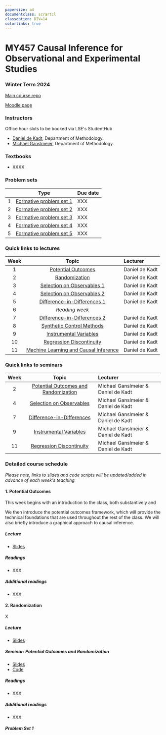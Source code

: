 ```yaml
---
papersize: a4
documentclass: scrartcl
classoption: DIV=14
colorlinks: true
---
```

  
<!-- ![LSE](images/lse-logo.jpg) -->
# MY457 Causal Inference for Observational and Experimental Studies
  
### Winter Term 2024
  
[Main course repo](https://github.com/LSE-MY457/lse-my457.github.io)

[Moodle page](https://moodle.lse.ac.uk/course/view.php?id=1111)

### Instructors

Office hour slots to be booked via LSE's StudentHub

* [Daniel de Kadt](mailto:d.n.de-kadt@lse.ac.uk), Department of Methodology.
* [Michael Ganslmeier](mailto:m.g.ganslmeier@lse.ac.uk), Department of Methodology.  

### Textbooks

* XXXX

### Problem sets

|  |  Type |  Due date  |
|:--:|:-------:|:------|
| 1 | [Formative problem set 1](#problem-set-1) | XXX |
| 2 | [Formative problem set 2](#problem-set-2) | XXX |
| 3 | [Formative problem set 3](#problem-set-3) | XXX |
| 4 | [Formative problem set 4](#problem-set-4) | XXX |
| 5 | [Formative problem set 5](#problem-set-5) | XXX |

### Quick links to lectures

| Week |  Topic |  Lecturer  |
|:--:|:-------:|:------|
| 1  | [Potential Outcomes](#1-potential-outcomes) |  Daniel de Kadt | 
| 2  | [Randomization](#2-randomization) |  Daniel de Kadt |  
| 3  | [Selection on Observables 1](#3-selection-on-observables-1) |  Daniel de Kadt |  
| 4  | [Selection on Observables 2](#4-selection-on-observables-2) |  Daniel de Kadt |  
| 5  | [Difference-in-Differences 1](#5-difference-in-differences-1) |  Daniel de Kadt |
| 6  | _Reading week_ |  
| 7  | [Difference-in-Differences 2](#7-difference-in-differences-2) |  Daniel de Kadt |   
| 8  | [Synthetic Control Methods](#8-synthetic-control-methods) |  Daniel de Kadt |   
| 9  | [Instrumental Variables](#9-instrumental-variables) |  Daniel de Kadt |  
| 10 | [Regression Discontinuity](#10-regression-discontinuity) |  Daniel de Kadt |  
| 11 | [Machine Learning and Causal Inference](#11-machine-learning-and-causal-inference) |  Daniel de Kadt |  

### Quick links to seminars

| Week |  Topic |  Lecturer  |
|:--:|:-------:|:------|
| 2  | [Potential Outcomes and Randomization](#seminar-potential-outcomes-and-randomization) |  Michael Ganslmeier & Daniel de Kadt | 
| 4  | [Selection on Observables](#seminar-selection-on-observables) | Michael Ganslmeier &  Daniel de Kadt |  
| 7  | [Difference-in-Differences](#seminar-difference-in-differences)  | Michael Ganslmeier &  Daniel de Kadt |  
| 9  | [Instrumental Variables](#seminar-instrumental-variables) | Michael Ganslmeier &  Daniel de Kadt |  
| 11  | [Regression Discontinuity](#seminar-regression-discontinuity) | Michael Ganslmeier &  Daniel de Kadt |

### Detailed course schedule

*Please note, links to slides and code scripts will be updated/added in advance of each week's teaching.*

#### 1. Potential Outcomes

This week begins with an introduction to the class, both substantively and 

We then introduce the potential outcomes framework, which will provide the technical foundations that are used throughout the rest of the class. We will also briefly introduce a graphical approach to causal inference. 

##### Lecture

- [Slides](XXX)

##### Readings
* XXX

##### Additional readings
* XXX

#### 2. Randomization

X

##### Lecture

- [Slides](XXX)

##### Seminar: Potential Outcomes and Randomization

- [Slides](XXX)
- [Code](XXX)

##### Readings
* XXX

##### Additional readings
* XXX

##### Problem Set 1
